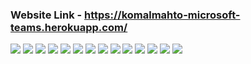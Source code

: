 ### Website Link - https://komalmahto-microsoft-teams.herokuapp.com/

<img src="/Schreenshorts/1.png">
<img src="/Schreenshorts/2.png">
<img src="/Schreenshorts/3.png">
<img src="/Schreenshorts/4.png">
<img src="/Schreenshorts/5.png">
<img src="/Schreenshorts/6.png">
<img src="/Schreenshorts/7.png">
<img src="/Schreenshorts/8.png">
<img src="/Schreenshorts/9.png">
<img src="/Schreenshorts/10.png">
<img src="/Schreenshorts/11.png">
<img src="/Schreenshorts/12.png">
<img src="/Schreenshorts/13.png">
<img src="/Schreenshorts/14.png">